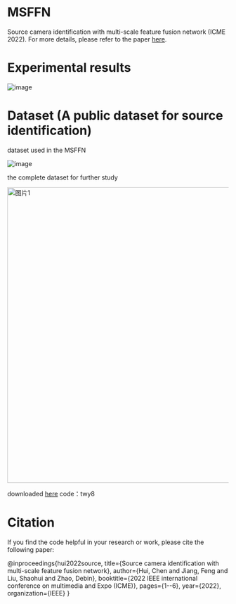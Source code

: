 # MSFFN
Source camera identification with multi-scale feature fusion network (ICME 2022). For more details, please refer to the paper [here](https://ieeexplore.ieee.org/abstract/document/9859965).

# Experimental results
![image](https://github.com/JackChenChen/MSFFN/assets/15177486/b2dd7e6d-721c-47cb-8720-7db74c55745d)

# Dataset (A public dataset for source identification)
dataset used in the MSFFN

![image](https://github.com/JackChenChen/MSFFN/assets/15177486/c7444200-9047-4a7a-9e14-abc007a44474)

the complete dataset for further study

<img width="672" alt="图片1" src="https://github.com/JackChenChen/MSFFN/assets/15177486/aa89b8bb-4d05-4866-8ec5-9521c9b96dbc">

downloaded [here](https://pan.baidu.com/s/1km4dto_GhE4qVjyxGKl4kA )
code：twy8

# Citation
If you find the code helpful in your research or work, please cite the following paper:

@inproceedings{hui2022source,
  title={Source camera identification with multi-scale feature fusion network},
  author={Hui, Chen and Jiang, Feng and Liu, Shaohui and Zhao, Debin},
  booktitle={2022 IEEE international conference on multimedia and Expo (ICME)},
  pages={1--6},
  year={2022},
  organization={IEEE}
}
